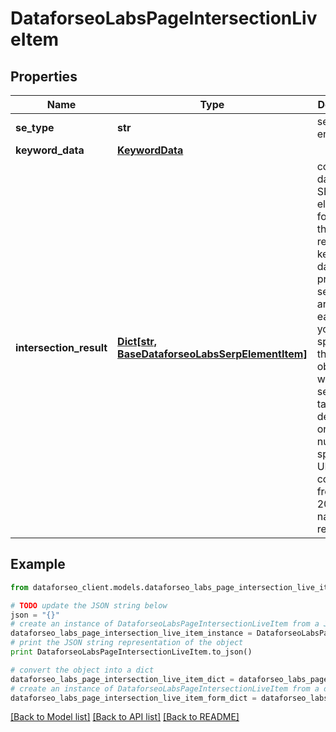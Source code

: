 # DataforseoLabsPageIntersectionLiveItem


## Properties

Name | Type | Description | Notes
------------ | ------------- | ------------- | -------------
**se_type** | **str** | search engine type | [optional] 
**keyword_data** | [**KeywordData**](KeywordData.md) |  | [optional] 
**intersection_result** | [**Dict[str, BaseDataforseoLabsSerpElementItem]**](BaseDataforseoLabsSerpElementItem.md) | contains data on the SERP elements found for the returned keyword data will be provided in separate arrays for each URL you specified in the pages object when setting a task; depending on the number of specified URLs, it can contain from 1 to 20 arrays named respectively | [optional] 

## Example

```python
from dataforseo_client.models.dataforseo_labs_page_intersection_live_item import DataforseoLabsPageIntersectionLiveItem

# TODO update the JSON string below
json = "{}"
# create an instance of DataforseoLabsPageIntersectionLiveItem from a JSON string
dataforseo_labs_page_intersection_live_item_instance = DataforseoLabsPageIntersectionLiveItem.from_json(json)
# print the JSON string representation of the object
print DataforseoLabsPageIntersectionLiveItem.to_json()

# convert the object into a dict
dataforseo_labs_page_intersection_live_item_dict = dataforseo_labs_page_intersection_live_item_instance.to_dict()
# create an instance of DataforseoLabsPageIntersectionLiveItem from a dict
dataforseo_labs_page_intersection_live_item_form_dict = dataforseo_labs_page_intersection_live_item.from_dict(dataforseo_labs_page_intersection_live_item_dict)
```
[[Back to Model list]](../README.md#documentation-for-models) [[Back to API list]](../README.md#documentation-for-api-endpoints) [[Back to README]](../README.md)


